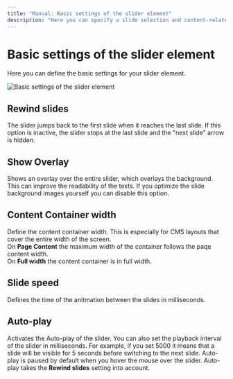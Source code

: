 ```yaml
---
title: "Manual: Basic settings of the slider element"
description: "Here you can specify a slide selection and content-related settings for your slider element"
---
```


# Basic settings of the slider element
Here you can define the basic settings for your slider element.

<Image
    src="/screenshots/en/admin-cms-setting-settings.png" 
    alt="Basic settings of the slider element"
    :caption="true" />

## Rewind slides
The slider jumps back to the first slide when it reaches the last slide. If this option is inactive, the slider stops at the last slide and the "next slide" arrow is hidden.

## Show Overlay
Shows an overlay over the entire slider, which overlays the background. This can improve the readability of the texts. If you optimize the slide background images yourself you can disable this option.

## Content Container width
Define the content container width. This is especially for CMS layouts that cover the entire width of the screen.  
On <b>Page Content</b> the maximum width of the container follows the paqe content width.  
On <b>Full width</b> the content container is in full width.

## Slide speed
Defines the time of the anitmation between the slides in milliseconds.

## Auto-play
Activates the Auto-play of the slider. You can also set the playback interval of the slider in milliseconds. For example, if you set 5000 it means that a slide will be visible for 5 seconds before switching to the next slide. Auto-play is paused by default when you hover the mouse over the slider. Auto-play takes the **Rewind slides** setting into account.